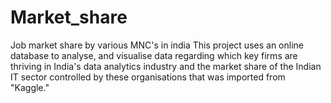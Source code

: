 # Market_share
Job market share by various MNC's in india
This project uses an online database to analyse, and visualise data regarding which key firms are thriving in India's data analytics industry and the market share of the Indian IT sector controlled by these organisations that was imported from "Kaggle."
